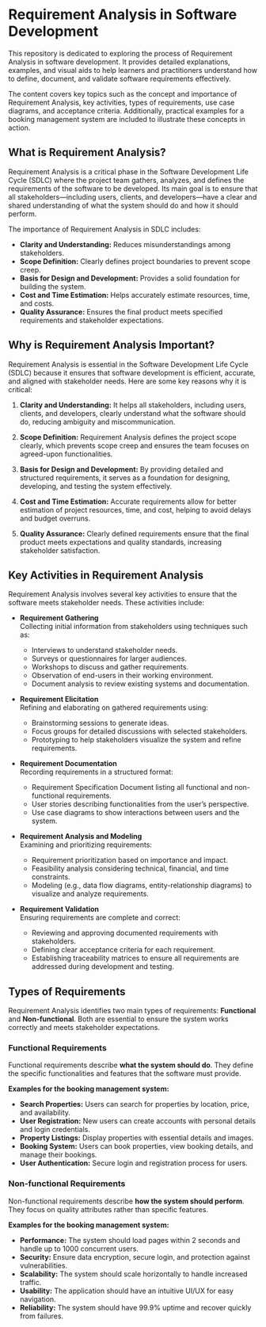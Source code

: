 # Requirement Analysis in Software Development

This repository is dedicated to exploring the process of Requirement Analysis in software development. It provides detailed explanations, examples, and visual aids to help learners and practitioners understand how to define, document, and validate software requirements effectively. 

The content covers key topics such as the concept and importance of Requirement Analysis, key activities, types of requirements, use case diagrams, and acceptance criteria. Additionally, practical examples for a booking management system are included to illustrate these concepts in action.

## What is Requirement Analysis?

Requirement Analysis is a critical phase in the Software Development Life Cycle (SDLC) where the project team gathers, analyzes, and defines the requirements of the software to be developed. Its main goal is to ensure that all stakeholders—including users, clients, and developers—have a clear and shared understanding of what the system should do and how it should perform.

The importance of Requirement Analysis in SDLC includes:
- **Clarity and Understanding:** Reduces misunderstandings among stakeholders.  
- **Scope Definition:** Clearly defines project boundaries to prevent scope creep.  
- **Basis for Design and Development:** Provides a solid foundation for building the system.  
- **Cost and Time Estimation:** Helps accurately estimate resources, time, and costs.  
- **Quality Assurance:** Ensures the final product meets specified requirements and stakeholder expectations.

## Why is Requirement Analysis Important?

Requirement Analysis is essential in the Software Development Life Cycle (SDLC) because it ensures that software development is efficient, accurate, and aligned with stakeholder needs. Here are some key reasons why it is critical:

1. **Clarity and Understanding:** It helps all stakeholders, including users, clients, and developers, clearly understand what the software should do, reducing ambiguity and miscommunication.

2. **Scope Definition:** Requirement Analysis defines the project scope clearly, which prevents scope creep and ensures the team focuses on agreed-upon functionalities.

3. **Basis for Design and Development:** By providing detailed and structured requirements, it serves as a foundation for designing, developing, and testing the system effectively.

4. **Cost and Time Estimation:** Accurate requirements allow for better estimation of project resources, time, and cost, helping to avoid delays and budget overruns.

5. **Quality Assurance:** Clearly defined requirements ensure that the final product meets expectations and quality standards, increasing stakeholder satisfaction.

## Key Activities in Requirement Analysis

Requirement Analysis involves several key activities to ensure that the software meets stakeholder needs. These activities include:

- **Requirement Gathering**  
  Collecting initial information from stakeholders using techniques such as:
  - Interviews to understand stakeholder needs.
  - Surveys or questionnaires for larger audiences.
  - Workshops to discuss and gather requirements.
  - Observation of end-users in their working environment.
  - Document analysis to review existing systems and documentation.

- **Requirement Elicitation**  
  Refining and elaborating on gathered requirements using:
  - Brainstorming sessions to generate ideas.
  - Focus groups for detailed discussions with selected stakeholders.
  - Prototyping to help stakeholders visualize the system and refine requirements.

- **Requirement Documentation**  
  Recording requirements in a structured format:
  - Requirement Specification Document listing all functional and non-functional requirements.
  - User stories describing functionalities from the user’s perspective.
  - Use case diagrams to show interactions between users and the system.

- **Requirement Analysis and Modeling**  
  Examining and prioritizing requirements:
  - Requirement prioritization based on importance and impact.
  - Feasibility analysis considering technical, financial, and time constraints.
  - Modeling (e.g., data flow diagrams, entity-relationship diagrams) to visualize and analyze requirements.

- **Requirement Validation**  
  Ensuring requirements are complete and correct:
  - Reviewing and approving documented requirements with stakeholders.
  - Defining clear acceptance criteria for each requirement.
  - Establishing traceability matrices to ensure all requirements are addressed during development and testing.

## Types of Requirements

Requirement Analysis identifies two main types of requirements: **Functional** and **Non-functional**. Both are essential to ensure the system works correctly and meets stakeholder expectations.

### Functional Requirements 
Functional requirements describe **what the system should do**. They define the specific functionalities and features that the software must provide.  

**Examples for the booking management system:**
- **Search Properties:** Users can search for properties by location, price, and availability.  
- **User Registration:** New users can create accounts with personal details and login credentials.  
- **Property Listings:** Display properties with essential details and images.  
- **Booking System:** Users can book properties, view booking details, and manage their bookings.  
- **User Authentication:** Secure login and registration process for users.

### Non-functional Requirements 
Non-functional requirements describe **how the system should perform**. They focus on quality attributes rather than specific features.  

**Examples for the booking management system:**
- **Performance:** The system should load pages within 2 seconds and handle up to 1000 concurrent users.  
- **Security:** Ensure data encryption, secure login, and protection against vulnerabilities.  
- **Scalability:** The system should scale horizontally to handle increased traffic.  
- **Usability:** The application should have an intuitive UI/UX for easy navigation.  
- **Reliability:** The system should have 99.9% uptime and recover quickly from failures.


